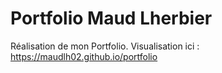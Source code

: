 # Portfolio Maud Lherbier

Réalisation de mon Portfolio.
Visualisation ici : https://maudlh02.github.io/portfolio
